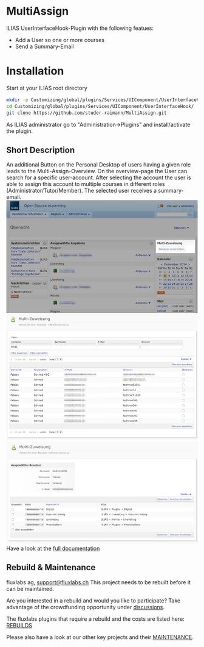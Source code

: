 MultiAssign
=========
ILIAS UserInterfaceHook-Plugin with the following featues:  
- Add a User so one or more courses  
- Send a Summary-Email

# Installation
Start at your ILIAS root directory  
```bash
mkdir -p Customizing/global/plugins/Services/UIComponent/UserInterfaceHook/  
cd Customizing/global/plugins/Services/UIComponent/UserInterfaceHook/  
git clone https://github.com/studer-raimann/MultiAssign.git  
```  
As ILIAS administrator go to "Administration->Plugins" and install/activate the plugin.  

## Short Description
An additional Button on the Personal Desktop of users having a given role leads to the Multi-Assign-Overview. On the overview-page the User can search for a specific user-account. After selecting the account the user is able to assign this account to multiple courses in different roles (Administrator/Tutor/Member). The selected user receives a summary-email.  
![001][pd]
![002][user_select]
![003][assign]
Have a look at the [full documentation](/doc/Documentation.pdf?raw=true)


[pd]: /doc/Screenshots/001.png?raw=true "personal desktop"
[user_select]: /doc/Screenshots/002.png?raw=true "Select Users"
[assign]: /doc/Screenshots/003.png?raw=true "Assign User to multiple Courses"
[conf]: /doc/Screenshots/004.png?raw=true "Plugin-Configuration"

## Rebuild & Maintenance

fluxlabs ag, support@fluxlabs.ch
This project needs to be rebuilt before it can be maintained.

Are you interested in a rebuild and would you like to participate?
Take advantage of the crowdfunding opportunity under [discussions](https://github.com/fluxapps/MultiAssign/discussions/5).

The fluxlabs plugins that require a rebuild and the costs are listed here: [REBUILDS](https://github.com/fluxapps/docs/blob/8ce4309b0ac64c039d29204c2d5b06723084c64b/assets/REBUILDS.png)

Please also have a look at our other key projects and their [MAINTENANCE](https://github.com/fluxapps/docs/blob/8ce4309b0ac64c039d29204c2d5b06723084c64b/assets/MAINTENANCE.png).

